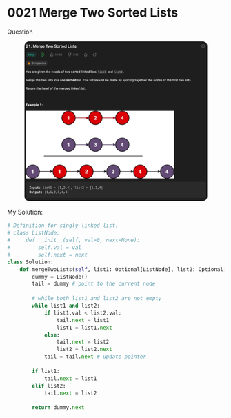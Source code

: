 # 0021 Merge Two Sorted Lists

Question

<figure><img src="../.gitbook/assets/image (1) (13).png" alt=""><figcaption></figcaption></figure>



My Solution:

```python
# Definition for singly-linked list.
# class ListNode:
#     def __init__(self, val=0, next=None):
#         self.val = val
#         self.next = next
class Solution:
    def mergeTwoLists(self, list1: Optional[ListNode], list2: Optional[ListNode]) -> Optional[ListNode]:
        dummy = ListNode()
        tail = dummy # point to the current node

        # while both list1 and list2 are not empty
        while list1 and list2:
            if list1.val < list2.val:
                tail.next = list1
                list1 = list1.next
            else:
                tail.next = list2
                list2 = list2.next
            tail = tail.next # update pointer
        
        if list1:
            tail.next = list1
        elif list2:
            tail.next = list2
        
        return dummy.next
```
